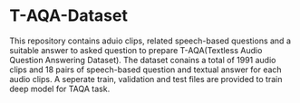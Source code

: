 # T-AQA-Dataset
This repository contains aduio clips, related speech-based questions and a suitable answer to asked question to prepare T-AQA(Textless Audio Question Answering Dataset). The dataset conains a total of 1991 audio clips and 18 pairs of speech-based question and textual answer for each audio clips. A seperate train, validation and test files are provided to train deep model for TAQA task. 
